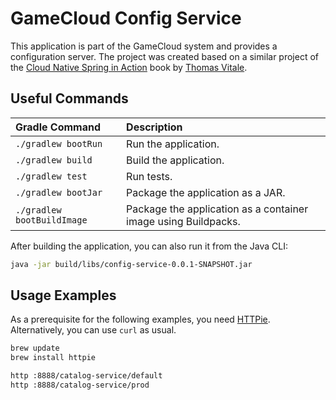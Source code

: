 # GameCloud Config Service

This application is part of the GameCloud system and provides a configuration server.
The project was created based on a similar project of the
[Cloud Native Spring in Action](https://www.manning.com/books/cloud-native-spring-in-action) book
by [Thomas Vitale](https://www.thomasvitale.com).

## Useful Commands

| Gradle Command	         | Description                                                    |
|:---------------------------|:---------------------------------------------------------------|
| `./gradlew bootRun`        | Run the application.                                           |
| `./gradlew build`          | Build the application.                                         |
| `./gradlew test`           | Run tests.                                                     |
| `./gradlew bootJar`        | Package the application as a JAR.                              |
| `./gradlew bootBuildImage` | Package the application as a container image using Buildpacks. |

After building the application, you can also run it from the Java CLI:

```bash
java -jar build/libs/config-service-0.0.1-SNAPSHOT.jar
```

## Usage Examples

As a prerequisite for the following examples, you need [HTTPie](https://httpie.io/).
Alternatively, you can use `curl` as usual.

```bash
brew update
brew install httpie
```

```bash
http :8888/catalog-service/default
http :8888/catalog-service/prod
```
